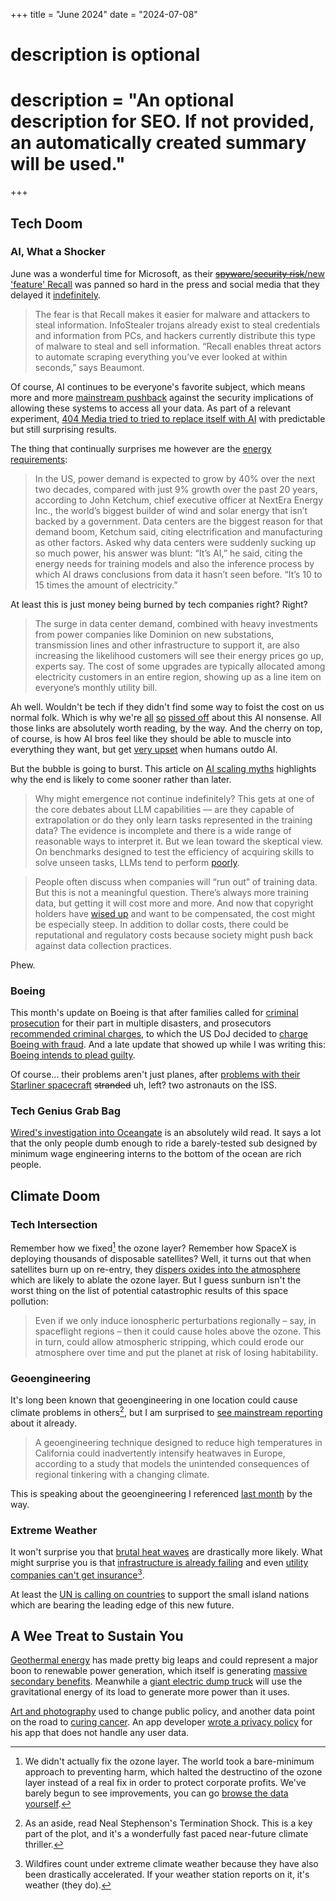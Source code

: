 +++
title = "June 2024"
date = "2024-07-08"

#
# description is optional
#
# description = "An optional description for SEO. If not provided, an automatically created summary will be used."

+++

## Tech Doom

### AI, What a Shocker

June was a wonderful time for Microsoft, as their [~~spyware~~/~~security risk~~/new 'feature' Recall](https://www.theverge.com/2024/6/3/24170305/microsoft-windows-recall-ai-screenshots-security-privacy-issues) was panned so hard in the press and social media that they delayed it [indefinitely](https://www.theverge.com/2024/6/13/24178144/microsoft-windows-ai-recall-feature-delay).  

> The fear is that Recall makes it easier for malware and attackers to steal information. InfoStealer trojans already exist to steal credentials and information from PCs, and hackers currently distribute this type of malware to steal and sell information. “Recall enables threat actors to automate scraping everything you’ve ever looked at within seconds,” says Beaumont.

Of course, AI continues to be everyone's favorite subject, which means more and more [mainstream pushback](https://www.nytimes.com/2024/06/23/technology/personaltech/ai-phones-computers-privacy.html?unlocked_article_code=1.500.a-1M.7A4lUmCjcOPK&smid=url-share) against the security implications of allowing these systems to access all your data. As part of a relevant experiment, [404 Media tried to tried to replace itself with AI](https://www.404media.co/email/18c1328f-ac22-4786-8157-981a9eafe2fc/?ref=daily-stories-newsletter) with predictable but still surprising results.

The thing that continually surprises me however are the [energy requirements](https://www.bloomberg.com/graphics/2024-ai-data-centers-power-grids/):

> In the US, power demand is expected to grow by 40% over the next two decades, compared with just 9% growth over the past 20 years, according to John Ketchum, chief executive officer at NextEra Energy Inc., the world’s biggest builder of wind and solar energy that isn’t backed by a government. Data centers are the biggest reason for that demand boom, Ketchum said, citing electrification and manufacturing as other factors. Asked why data centers were suddenly sucking up so much power, his answer was blunt: “It’s AI,” he said, citing the energy needs for training models and also the inference process by which AI draws conclusions from data it hasn’t seen before. “It’s 10 to 15 times the amount of electricity.”

At least this is just money being burned by tech companies right? Right? 

> The surge in data center demand, combined with heavy investments from power companies like Dominion on new substations, transmission lines and other infrastructure to support it, are also increasing the likelihood customers will see their energy prices go up, experts say. The cost of some upgrades are typically allocated among electricity customers in an entire region, showing up as a line item on everyone’s monthly utility bill.

Ah well. Wouldn't be tech if they didn't find some way to foist the cost on us normal folk. Which is why we're [all](https://coqdiddles.com/2023/07/20/artificial-intelligence-doesnt-exist-actually/) [so](https://defector.com/googles-got-nothing-but-wrong-answers) [pissed off](https://ludic.mataroa.blog/blog/i-will-fucking-piledrive-you-if-you-mention-ai-again/) about this AI nonsense. All those links are absolutely worth reading, by the way. And the cherry on top, of course, is how AI bros feel like they should be able to muscle into everything they want, but get [very upset](https://www.theguardian.com/artanddesign/article/2024/jun/13/photographer-takes-on-the-machines-in-ai-competition-and-wins) when humans outdo AI. 

But the bubble is going to burst. This article on [AI scaling myths](https://www.aisnakeoil.com/p/ai-scaling-myths) highlights why the end is likely to come sooner rather than later. 

>Why might emergence not continue indefinitely? This gets at one of the core debates about LLM capabilities — are they capable of extrapolation or do they only learn tasks represented in the training data? The evidence is incomplete and there is a wide range of reasonable ways to interpret it. But we lean toward the skeptical view. On benchmarks designed to test the efficiency of acquiring skills to solve unseen tasks, LLMs tend to perform [poorly](https://arcprize.org/arc).

>People often discuss when companies will “run out” of training data. But this is not a meaningful question. There’s always more training data, but getting it will cost more and more. And now that copyright holders have [wised up](https://reutersinstitute.politics.ox.ac.uk/how-many-news-websites-block-ai-crawlers) and want to be compensated, the cost might be especially steep. In addition to dollar costs, there could be reputational and regulatory costs because society might push back against data collection practices.

Phew. 

### Boeing

This month's update on Boeing is that after families called for [criminal prosecution](https://www.theguardian.com/business/article/2024/jun/20/boeing-crash-criminal-lawsuit) for their part in multiple disasters, and prosecutors [recommended criminal charges](https://www.theguardian.com/business/article/2024/jun/24/boeing-charges-us-prosecutors-737-max-crashes), to which the US DoJ decided to [charge Boeing with fraud](https://www.theguardian.com/business/article/2024/jun/30/boeing-justice-department-sweetheart-deal-ethiopian-lion-air). And a late update that showed up while I was writing this: [Boeing intends to plead guilty](https://www.theguardian.com/business/article/2024/jul/08/boeing-737-max-crashes-guilty-plea-indonesia-ethiopia).

Of course... their problems aren't just planes, after [problems with their Starliner spacecraft](https://www.theguardian.com/business/article/2024/jun/26/boeing-starliner-astronauts) ~~stranded~~ uh, left? two astronauts on the ISS.


### Tech Genius Grab Bag

[Wired's investigation into Oceangate](https://www.wired.com/story/titan-submersible-disaster-inside-story-oceangate-files/) is an absolutely wild read. It says a lot that the only people dumb enough to ride a barely-tested sub designed by minimum wage engineering interns to the bottom of the ocean are rich people.

## Climate Doom

### Tech Intersection

Remember how we fixed[^1] the ozone layer? Remember how SpaceX is deploying thousands of disposable satellites? Well, it turns out that when satellites burn up on re-entry, they [dispers oxides into the atmosphere](https://www.theguardian.com/commentisfree/2024/apr/16/dead-satellite-space-earth-magnetic-field) which are likely to ablate the ozone layer. But I guess sunburn isn't the worst thing on the list of potential catastrophic results of this space pollution:

> Even if we only induce ionospheric perturbations regionally – say, in spaceflight regions – then it could cause holes above the ozone. This in turn, could allow atmospheric stripping, which could erode our atmosphere over time and put the planet at risk of losing habitability.

### Geoengineering

It's long been known that geoengineering in one location could cause climate problems in others[^2], but I am surprised to [see mainstream reporting](https://www.theguardian.com/environment/article/2024/jun/21/climate-engineering-off-us-coast-could-increase-heatwaves-in-europe-study-finds) about it already. 

> A geoengineering technique designed to reduce high temperatures in California could inadvertently intensify heatwaves in Europe, according to a study that models the unintended consequences of regional tinkering with a changing climate.

This is speaking about the geoengineering I referenced [last month](https://doomsday.watch/may-2024/) by the way.

### Extreme Weather

It won't surprise you that [brutal heat waves](https://apnews.com/article/heat-wave-climate-change-causes-blame-4787a8bb1eb3aca0d398f46207f24247#) are drastically more likely. What might surprise you is that [infrastructure is already failing](https://www.argusleader.com/story/news/2024/06/24/north-sioux-city-flooded-railroad-bridge-collapsed-after-historic-rainfall-union-county/74190921007/) and even [utility companies can't get insurance](https://www.bloomberg.com/news/articles/2024-06-24/utilities-face-insurance-nightmare-over-wildfire-threats)[^3]. 

At least the [UN is calling on countries](https://www.theguardian.com/global-development/article/2024/may/27/world-has-moral-responsibility-to-help-small-island-states-survive-climate-crisis-un-agency-chief) to support the small island nations which are bearing the leading edge of this new future. 


## A Wee Treat to Sustain You

[Geothermal energy](https://www.latimes.com/environment/newsletter/2024-06-25/column-get-ready-california-geothermal-energy-has-finally-arrived-boiling-point) has made pretty big leaps and could represent a major boon to renewable power generation, which itself is generating [massive secondary benefits](https://www.theguardian.com/environment/article/2024/may/29/renewable-energy-us-financial-benefits). Meanwhile a [giant electric dump truck](https://www.treehugger.com/worlds-largest-electric-vehicle-will-generate-more-electricity-it-uses-4854805) will use the gravitational energy of its load to generate more power than it uses.

[Art and photography](https://thetyee.ca/Presents/2024/06/17/Mirage-Exhibit-Museum-of-Vancouver/) used to change public policy, and another data point on the road to [curing cancer](https://www.theguardian.com/society/article/2024/jun/03/extremely-impressive-melanoma-jab-trial-results-excite-doctors). An app developer [wrote a privacy policy](https://www.jwz.org/xscreensaver/google.html) for his app that does not handle any user data. 


[^1]: We didn't actually fix the ozone layer. The world took a bare-minimum approach to preventing harm, which halted the destructino of the ozone layer instead of a real fix in order to protect corporate profits. We've barely begun to see improvements, you can go [browse the data yourself](https://ozonewatch.gsfc.nasa.gov/).
[^2]: As an aside, read Neal Stephenson's Termination Shock. This is a key part of the plot, and it's a wonderfully fast paced near-future climate thriller.
[^3]: Wildfires count under extreme climate weather because they have also been drastically accelerated. If your weather station reports on it, it's weather (they do).
